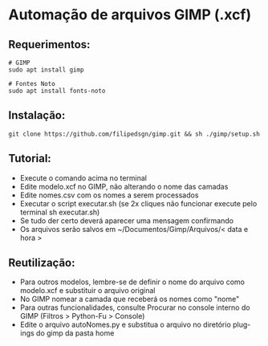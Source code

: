 # Automação de arquivos GIMP (.xcf)

## Requerimentos:

    # GIMP
    sudo apt install gimp

    # Fontes Noto
    sudo apt install fonts-noto

## Instalação:

    git clone https://github.com/filipedsgn/gimp.git && sh ./gimp/setup.sh

## Tutorial:

* Execute o comando acima no terminal
* Edite modelo.xcf no GIMP, não alterando o nome das camadas
* Edite nomes.csv com os nomes a serem processados
* Executar o script executar.sh (se 2x cliques não funcionar execute pelo terminal sh executar.sh)
* Se tudo der certo deverá aparecer uma mensagem confirmando
* Os arquivos serão salvos em ~/Documentos/Gimp/Arquivos/< data e hora >

## Reutilização:

* Para outros modelos, lembre-se de definir o nome do arquivo como modelo.xcf e substituir o arquivo original
* No GIMP nomear a camada que receberá os nomes como "nome"
* Para outras funcionalidades, consulte Procurar no console interno do GIMP (Filtros > Python-Fu > Console)
* Edite o arquivo autoNomes.py e substitua o arquivo no diretório plug-ings do gimp da pasta home
